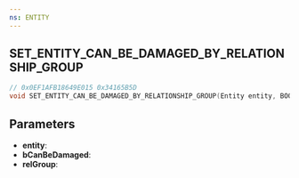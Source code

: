 ```yaml
---
ns: ENTITY
---
```

## SET_ENTITY_CAN_BE_DAMAGED_BY_RELATIONSHIP_GROUP

```c
// 0x0EF1AFB18649E015 0x34165B5D
void SET_ENTITY_CAN_BE_DAMAGED_BY_RELATIONSHIP_GROUP(Entity entity, BOOL bCanBeDamaged, int relGroup);
```

## Parameters
* **entity**:
* **bCanBeDamaged**:
* **relGroup**:
